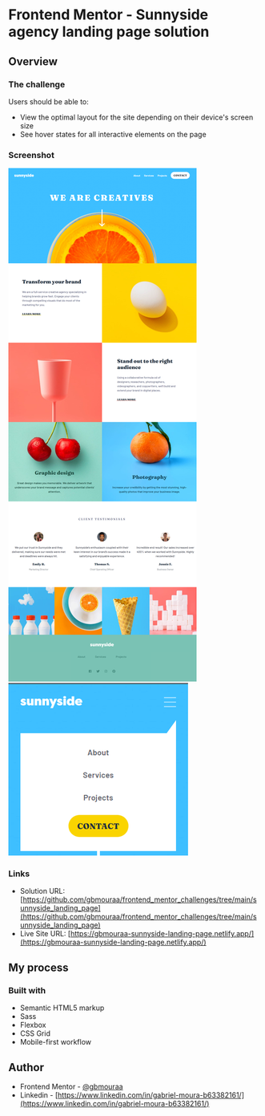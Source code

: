 # Frontend Mentor - Sunnyside agency landing page solution

## Overview

### The challenge

Users should be able to:

- View the optimal layout for the site depending on their device's screen size
- See hover states for all interactive elements on the page

### Screenshot

![](./assets/images/screenshots/screenshot1.png)
![](./assets/images/screenshots/screenshot2.png)

### Links

- Solution URL: [https://github.com/gbmouraa/frontend_mentor_challenges/tree/main/sunnyside_landing_page](https://github.com/gbmouraa/frontend_mentor_challenges/tree/main/sunnyside_landing_page)
- Live Site URL: [https://gbmouraa-sunnyside-landing-page.netlify.app/](https://gbmouraa-sunnyside-landing-page.netlify.app/)

## My process

### Built with

- Semantic HTML5 markup
- Sass
- Flexbox
- CSS Grid
- Mobile-first workflow

## Author

- Frontend Mentor - [@gbmouraa](https://www.frontendmentor.io/profile/gbmouraa)
- Linkedin - [https://www.linkedin.com/in/gabriel-moura-b63382161/](https://www.linkedin.com/in/gabriel-moura-b63382161/)
